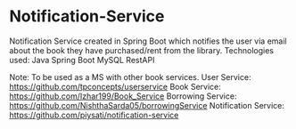 # Notification-Service
Notification Service created in Spring Boot which notifies the user via email about the book they have purchased/rent from the library.
Technologies used:
Java
Spring Boot
MySQL
RestAPI

Note: To be used as a MS with other book services.
User Service: https://github.com/tpconcepts/userservice
Book Service: https://github.com/Izhar199/Book_Service
Borrowing Service: https://github.com/NishthaSarda05/borrowingService
Notification Service: https://github.com/piysati/notification-service
